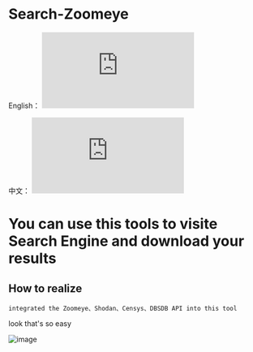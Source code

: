 # Search-Zoomeye

English：
![README_EN.md](https://github.com/jhhua/Search-Zoomeye/blob/main/README.md)  

中文：
![README_ZH.md](https://github.com/jhhua/Search-Zoomeye/blob/main/README-ZH.md)  



# You can use this tools to visite Search Engine and download your results
## How to realize
 ```
 integrated the Zoomeye、Shodan、Censys、DBSDB API into this tool
 ```

look that's so easy

![image](https://user-images.githubusercontent.com/69577632/150898349-69af8c4d-4a30-4b05-a98b-233ba0e73844.png)
